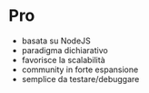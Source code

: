 # Pro

- basata su NodeJS
- paradigma dichiarativo
- favorisce la scalabilità
- community in forte espansione
- semplice da testare/debuggare
